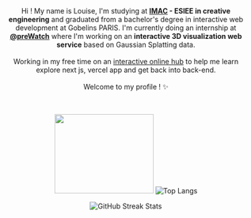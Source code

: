 <br><p align="center">Hi ! My name is Louise, I'm studying at <b>[IMAC](https://ingenieur-imac.fr/) - ESIEE in creative engineering</b> and graduated
    from a bachelor's degree in interactive web development at Gobelins PARIS. I'm currently doing an internship at **[@preWatch](https://www.prewatch.io/)** where I'm working on an **interactive 3D visualization web service** based on Gaussian Splatting data.
    <br><br>
    Working in my free time on an [interactive online hub](https://github.com/LouisePrd/WeShouldDoThis) to help me learn explore next js, vercel app and get back into back-end.
    <br><br>Welcome to my profile ! ✨<br>
</p>

##

<p align="center">
    <br><img width="200" height="160"
        src="https://user-images.githubusercontent.com/77757761/212425315-b9ae8e7d-c20a-4b7d-bd12-d83eefbf6fb2.gif">
    <img src="https://github-readme-stats.vercel.app/api/top-langs/?username=LouisePrd&theme=default&hide_border=false&include_all_commits=true&count_private=true&layout=compact"
        alt="Top Langs" />
    <br>
</p>


<p align="center">
    <img src="https://nirzak-streak-stats.vercel.app/?user=LouisePrd&theme=default&hide_border=false"
        alt="GitHub Streak Stats" />
</p>
